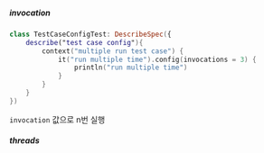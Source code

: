 ##### invocation

``` kotlin
class TestCaseConfigTest: DescribeSpec({  
    describe("test case config"){  
        context("multiple run test case") {  
            it("run multiple time").config(invocations = 3) {  
                println("run multiple time")  
            }  
        }
    }
})
```

`invocation` 값으로 n번 실행


##### threads